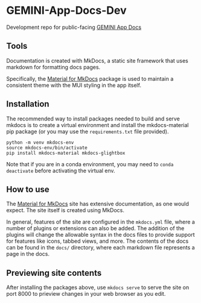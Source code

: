 # GEMINI-App-Docs-Dev

Development repo for public-facing [GEMINI App Docs](https://gemini-breeding.github.io/)

## Tools

Documentation is created with MkDocs, a static site framework that uses markdown for formatting docs pages.

Specifically, the [Material for MkDocs](https://squidfunk.github.io/mkdocs-material/) package is used to maintain a consistent theme with the MUI styling in the app itself.

## Installation

The recommended way to install packages needed to build and serve mkdocs is to create a virtual environment and install the mkdocs-material pip package (or you may use the `requirements.txt` file provided).

```
python -m venv mkdocs-env
source mkdocs-env/bin/activate
pip install mkdocs-material mkdocs-glightbox
```

Note that if you are in a conda environment, you may need to `conda deactivate` before activating the virtual env.

## How to use

The [Material for MkDocs](https://squidfunk.github.io/mkdocs-material/) site has extensive documentation, as one would expect. The site itself is created using MkDocs.

In general, features of the site are configured in the `mkdocs.yml` file, where a number of plugins or extensions can also be added. The addition of the plugins will change the allowable syntax in the docs files to provide support for features like icons, tabbed views, and more. The contents of the docs can be found in the `docs/` directory, where each markdown file represents a page in the docs.

## Previewing site contents

After installing the packages above, use `mkdocs serve` to serve the site on port 8000 to prieview changes in your web browser as you edit.
